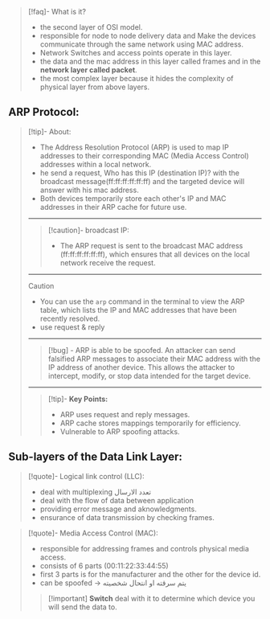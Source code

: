 >[!faq]- What is it?
>- the second layer of OSI model.
>- responsible for node to node delivery data and Make the devices communicate through the same network using MAC address.
>- Network Switches and access points operate in this layer.
>- the data and the mac address in this layer called frames and in the **network layer called packet**.
>- the most complex layer because it hides the complexity of physical layer from above layers.

## ARP Protocol:
>[!tip]- About: 
>- The Address Resolution Protocol (ARP) is used to map IP addresses to their corresponding MAC (Media Access Control) addresses within a local network.
>- he send a request, Who has this IP (destination IP)? with the broadcast message(ff:ff:ff:ff:ff:ff) and the targeted device will answer with his mac address.
>- Both devices temporarily store each other's IP and MAC addresses in their ARP cache for future use.
>---
>>[!caution]- broadcast IP:
>>- The ARP request is sent to the broadcast MAC address (ff:ff:ff:ff:ff:ff), which ensures that all devices on the local network receive the request.
>---
>>[!caution]
>>- You can use the `arp` command in the terminal to view the ARP table, which lists the IP and MAC addresses that have been recently resolved.
>>- use request & reply
>---
>>[!bug] - ARP is able to be spoofed. An attacker can send falsified ARP messages to associate their MAC address with the IP address of another device. This allows the attacker to intercept, modify, or stop data intended for the target device.
>---- 
>>[!tip]- **Key Points:**
>>- ARP uses request and reply messages.
>>- ARP cache stores mappings temporarily for efficiency.
>>- Vulnerable to ARP spoofing attacks.
## Sub-layers of the Data Link Layer:
>[!quote]- Logical link control (LLC):
>- deal with multiplexing تعدد الارسال
>- deal with the flow of data between application
>- providing error message and aknowledgments.
>- ensurance of data transmission by checking frames.

>[!quote]- Media Access Control (MAC):
>- responsible for addressing frames and controls physical media access.
>- consists of 6 parts (00:11:22:33:44:55)
>- first 3 parts is for the manufacturer and the other for the device id.
>- can be spoofed -> يتم سرقته او انتحال شخصيته
>
>>[!important] **Switch** deal with it to determine which device you will send the data to.

